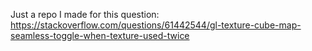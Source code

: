 Just a repo I made for this question:
https://stackoverflow.com/questions/61442544/gl-texture-cube-map-seamless-toggle-when-texture-used-twice
